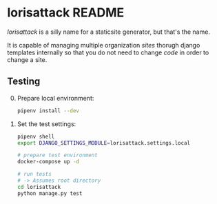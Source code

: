 # lorisattack README

_lorisattack_ is a silly name for a staticsite generator, but that's the name.

It is capable of managing multiple organization _sites_ thorugh django templates internally so that you do not need to change _code_ in order to change a site.




## Testing

0. Prepare local environment:

    ```bash
    pipenv install --dev
    ```

1. Set the test settings:

    ```bash
    pipenv shell
    export DJANGO_SETTINGS_MODULE=lorisattack.settings.local
 
    # prepare test environment
    docker-compose up -d
    
    # run tests
    # -> Assumes root directory
    cd lorisattack
    python manage.py test
    ```
